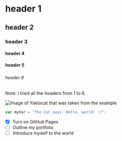 # header 1
## header 2
### header 3
#### header 4
##### header 5
###### header 6

Note: I tried all the headers from 1 to 6.

![Image of Yaktocat that was taken from the example](https://octodex.github.com/images/yaktocat.png)

``` javascript
var myVar = "The cat says: Hello, world! :)";
```
- [x] Turn on GitHub Pages
- [ ] Outline my portfolio
- [ ] Introduce myself to the world
